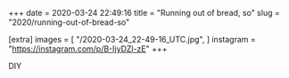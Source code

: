 +++
date = 2020-03-24 22:49:16
title = "Running out of bread, so"
slug = "2020/running-out-of-bread-so"

[extra]
images = [
    "/2020-03-24_22-49-16_UTC.jpg",
]
instagram = "https://instagram.com/p/B-IjyDZl-zE"
+++

DIY

